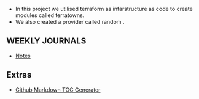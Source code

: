 * In this project we utilised terraform as infarstructure as code to create modules called terratowns.
* We also created a provider called random .

## WEEKLY JOURNALS
* [Notes](#journals/ProjectNotes.md)
  
## Extras
* [Github Markdown TOC Generator](https://ecotrust-canada.github.io/markdown-toc/)

